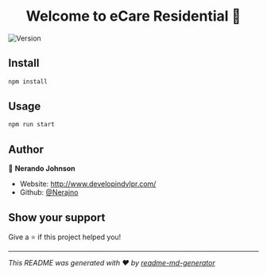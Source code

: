 <h1 align="center">Welcome to eCare Residential 👋</h1>
<p>
  <img alt="Version" src="https://img.shields.io/badge/version-0.0.0-blue.svg?cacheSeconds=2592000" />
</p>

## Install

```sh
npm install
```

## Usage

```sh
npm run start
```

## Author

👤 **Nerando Johnson**

* Website: http://www.developindvlpr.com/
* Github: [@Nerajno](https://github.com/Nerajno)

## Show your support

Give a ⭐️ if this project helped you!

***
_This README was generated with ❤️ by [readme-md-generator](https://github.com/kefranabg/readme-md-generator)_